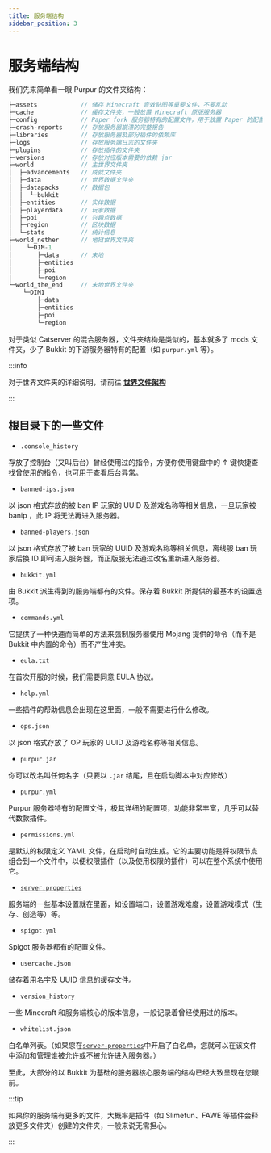 ```yaml
---
title: 服务端结构
sidebar_position: 3
---
```


# 服务端结构

我们先来简单看一眼 Purpur 的文件夹结构：

```c
├─assets            // 储存 Minecraft 音效贴图等重要文件，不要乱动
├─cache             // 缓存文件夹，一般放置 Minecraft 原版服务器
├─config            // Paper fork 服务器特有的配置文件，用于放置 Paper 的配置文件
├─crash-reports     // 存放服务器崩溃的完整报告
├─libraries         // 存放服务器及部分插件的依赖库
├─logs              // 存放服务端日志的文件夹
├─plugins           // 存放插件的文件夹
├─versions          // 存放对应版本需要的依赖 jar
├─world             // 主世界文件夹
│  ├─advancements   // 成就文件夹
│  ├─data           // 世界数据文件夹
│  ├─datapacks      // 数据包
│  │  └─bukkit
│  ├─entities       // 实体数据
│  ├─playerdata     // 玩家数据
│  ├─poi            // 兴趣点数据
│  ├─region         // 区块数据
│  └─stats          // 统计信息
├─world_nether      // 地狱世界文件夹
│    └─DIM-1
│       ├─data      // 末地
│       ├─entities
│       ├─poi
│       └─region
└─world_the_end     // 末地世界文件夹
    └─DIM1
        ├─data
        ├─entities
        ├─poi
        └─region
```

对于类似 Catserver 的混合服务器，文件夹结构是类似的，基本就多了 mods 文件夹，少了 Bukkit 的下游服务器特有的配置（如 `purpur.yml` 等）。

:::info

对于世界文件夹的详细说明，请前往 **[世界文件架构](what-is-world.md)**

:::

## 根目录下的一些文件

- `.console_history`

存放了控制台（又叫后台）曾经使用过的指令，方便你使用键盘中的 ↑ 键快捷查找曾使用的指令，也可用于查看后台异常。

- `banned-ips.json`

以 json 格式存放的被 ban IP 玩家的 UUID 及游戏名称等相关信息，一旦玩家被 banip ，此 IP 将无法再进入服务器。

- `banned-players.json`

以 json 格式存放了被 ban 玩家的 UUID 及游戏名称等相关信息，离线服 ban 玩家后换 ID 即可进入服务器，而正版服无法通过改名重新进入服务器。

- `bukkit.yml`

由 Bukkit 派生得到的服务端都有的文件。保存着 Bukkit 所提供的最基本的设置选项。

- `commands.yml`

它提供了一种快速而简单的方法来强制服务器使用 Mojang 提供的命令（而不是 Bukkit 中内置的命令）而不产生冲突。

- `eula.txt`

在首次开服的时候，我们需要同意 EULA 协议。

- `help.yml`

一些插件的帮助信息会出现在这里面，一般不需要进行什么修改。

- `ops.json`

以 json 格式存放了 OP 玩家的 UUID 及游戏名称等相关信息。

- `purpur.jar`

你可以改名叫任何名字（只要以 `.jar` 结尾，且在启动脚本中对应修改）

- `purpur.yml`

Purpur 服务器特有的配置文件，极其详细的配置项，功能非常丰富，几乎可以替代数款插件。

- `permissions.yml`

是默认的权限定义 YAML 文件，在启动时自动生成。它的主要功能是将权限节点组合到一个文件中，以便权限插件（以及使用权限的插件）可以在整个系统中使用它。

- [`server.properties`](https://minecraft-zh.gamepedia.com/Server.properties)

服务端的一些基本设置就在里面，如设置端口，设置游戏难度，设置游戏模式（生存、创造等）等。

- `spigot.yml`

Spigot 服务器都有的配置文件。

- `usercache.json`

储存着用名字及 UUID 信息的缓存文件。

- `version_history`

一些 Minecraft 和服务端核心的版本信息，一般记录着曾经使用过的版本。

- `whitelist.json`

白名单列表。（如果您在[`server.properties`](https://minecraft-zh.gamepedia.com/Server.properties)中开启了白名单，您就可以在该文件中添加和管理谁被允许或不被允许进入服务器。）

至此，大部分的以 Bukkit 为基础的服务器核心服务端的结构已经大致呈现在您眼前。

:::tip

如果你的服务端有更多的文件，大概率是插件（如 Slimefun、FAWE 等插件会释放更多文件夹）创建的文件夹，一般来说无需担心。

:::
